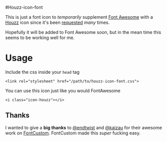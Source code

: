 #Houzz-icon-font

This is just a font icon to *temporarily* supplement [Font Awesome](http://fontawesome.io) with a [Houzz](http://houzz.com) icon since it's been [requested](https://github.com/FortAwesome/Font-Awesome/issues/2039) *many* times.

Hopefully it will be added to Font Awesome soon, but in the mean time this seems to be working well for me.

# Usage

Include the css inside your `head` tag

```<link rel="stylesheet" href="/path/to/houzz-icon-font.css">```

You can use this icon just like you would FontAwesome    

```<i class="icon-houzz"></i>```

## Thanks

I wanted to give a **big thanks** to [@endtwist](https://github.com/endtwist) and [@kaizau](https://github.com/kaizau) for their awesome work on [FontCustom](https://github.com/FontCustom/fontcustom). FontCustom made this *super* fucking easy.
